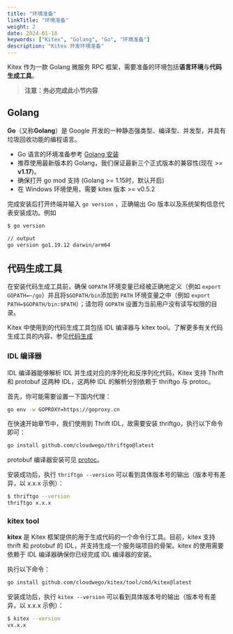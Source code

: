 ```yaml
---
title: "环境准备"
linkTitle: "环境准备"
weight: 2
date: 2024-01-18
keywords: ["Kitex", "Golang", "Go", "环境准备"]
description: "Kitex 开发环境准备"
---
```


Kitex 作为一款 Golang 微服务 RPC 框架，需要准备的环境包括**语言环境**与**代码生成工具**。

> **注意：务必完成此小节内容**

## Golang

**Go**（又称**Golang**）是 Google 开发的一种静态强类型、编译型、并发型，并具有垃圾回收功能的编程语言。

- Go 语言的环境准备参考 [Golang 安装](https://go.dev/doc/install)
- 推荐使用最新版本的 Golang，我们保证最新三个正式版本的兼容性(现在 >= **v1.17**)。
- 确保打开 go mod 支持 (Golang >= 1.15时，默认开启)
- 在 Windows 环境使用，需要 kitex 版本 >= v0.5.2

完成安装后打开终端并输入 `go version` ，正确输出 Go 版本以及系统架构信息代表安装成功。例如

```bash
$ go version

// output
go version go1.19.12 darwin/arm64
```

## 代码生成工具

在安装代码生成工具前，确保 `GOPATH` 环境变量已经被正确地定义（例如 `export GOPATH=~/go`）并且将`$GOPATH/bin`添加到 `PATH` 环境变量之中（例如 `export PATH=$GOPATH/bin:$PATH`）；请勿将 `GOPATH` 设置为当前用户没有读写权限的目录。

Kitex 中使用到的代码生成工具包括 IDL 编译器与 kitex tool。了解更多有关代码生成工具的内容，参见[代码生成](https://www.cloudwego.io/zh/docs/kitex/tutorials/code-gen/)

### IDL 编译器

IDL 编译器能够解析 IDL 并生成对应的序列化和反序列化代码，Kitex 支持 Thrift 和 protobuf 这两种 IDL，这两种 IDL 的解析分别依赖于 thriftgo 与 protoc。

首先，你可能需要设置一下国内代理：

```bash
go env -w GOPROXY=https://goproxy.cn
```

在快速开始章节中，我们使用到 Thrift IDL，故需要安装 thriftgo，执行以下命令即可：

```bash
go install github.com/cloudwego/thriftgo@latest
```

protobuf 编译器安装可见 [protoc](https://github.com/protocolbuffers/protobuf/releases)。

安装成功后，执行 `thriftgo --version` 可以看到具体版本号的输出（版本号有差异，以 x.x.x 示例）：

```bash
$ thriftgo --version
thriftgo x.x.x
```

### kitex tool

**kitex** 是 Kitex 框架提供的用于生成代码的一个命令行工具。目前，kitex 支持 thrift 和 protobuf 的 IDL，并支持生成一个服务端项目的骨架。kitex 的使用需要依赖于 IDL 编译器确保你已经完成 IDL 编译器的安装。

执行以下命令：

```bash
go install github.com/cloudwego/kitex/tool/cmd/kitex@latest
```

安装成功后，执行 `kitex --version` 可以看到具体版本号的输出（版本号有差异，以 x.x.x 示例）：

```bash
$ kitex --version
vx.x.x
```




